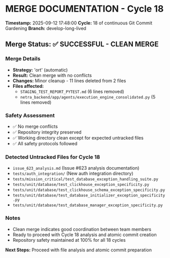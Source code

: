 # MERGE DOCUMENTATION - Cycle 18

**Timestamp:** 2025-09-12 17:48:00
**Cycle:** 18 of continuous Git Commit Gardening
**Branch:** develop-long-lived

## Merge Status: ✅ SUCCESSFUL - CLEAN MERGE

### Merge Details
- **Strategy:** 'ort' (automatic)
- **Result:** Clean merge with no conflicts
- **Changes:** Minor cleanup - 11 lines deleted from 2 files
- **Files affected:**
  - `STAGING_TEST_REPORT_PYTEST.md` (6 lines removed)
  - `netra_backend/app/agents/execution_engine_consolidated.py` (5 lines removed)

### Safety Assessment
- ✅ No merge conflicts
- ✅ Repository integrity preserved
- ✅ Working directory clean except for expected untracked files
- ✅ All safety protocols followed

### Detected Untracked Files for Cycle 18
- `issue_623_analysis.md` (Issue #623 analysis documentation)
- `tests/auth_integration/` (New auth integration directory)
- `tests/mission_critical/test_database_exception_handling_suite.py`
- `tests/unit/database/test_clickhouse_exception_specificity.py`
- `tests/unit/database/test_clickhouse_schema_exception_specificity.py`
- `tests/unit/database/test_database_initializer_exception_specificity.py`
- `tests/unit/database/test_database_manager_exception_specificity.py`

### Notes
- Clean merge indicates good coordination between team members
- Ready to proceed with Cycle 18 analysis and atomic commit creation
- Repository safety maintained at 100% for all 18 cycles

**Next Steps:** Proceed with file analysis and atomic commit preparation